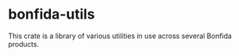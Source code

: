 # bonfida-utils

This crate is a library of various utilities in use across several Bonfida products.
